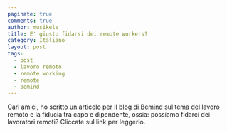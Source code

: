 ```yaml
---
paginate: true
comments: true
author: musikele
title: E' giusto fidarsi dei remote workers?
category: Italiano
layout: post
tags:
  - post
  - lavoro remoto
  - remote working
  - remote
  - bemind
---
```



Cari amici, ho scritto [un articolo per il blog di Bemind](https://medium.com/bemind-me/e-giusto-fidarsi-dei-remote-workers-987ecc2d65be) sul tema del lavoro remoto e la fiducia tra capo e dipendente, ossia: possiamo fidarci dei lavoratori remoti? Cliccate sul link per leggerlo.